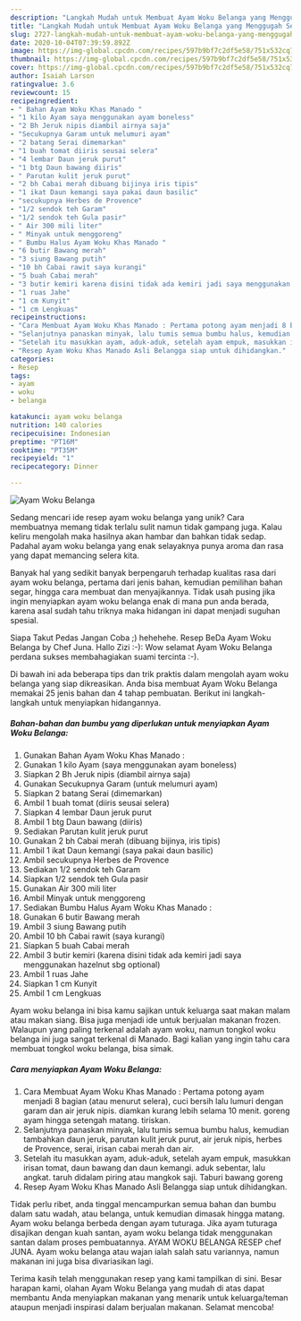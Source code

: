 ```yaml
---
description: "Langkah Mudah untuk Membuat Ayam Woku Belanga yang Menggugah Selera"
title: "Langkah Mudah untuk Membuat Ayam Woku Belanga yang Menggugah Selera"
slug: 2727-langkah-mudah-untuk-membuat-ayam-woku-belanga-yang-menggugah-selera
date: 2020-10-04T07:39:59.892Z
image: https://img-global.cpcdn.com/recipes/597b9bf7c2df5e58/751x532cq70/ayam-woku-belanga-foto-resep-utama.jpg
thumbnail: https://img-global.cpcdn.com/recipes/597b9bf7c2df5e58/751x532cq70/ayam-woku-belanga-foto-resep-utama.jpg
cover: https://img-global.cpcdn.com/recipes/597b9bf7c2df5e58/751x532cq70/ayam-woku-belanga-foto-resep-utama.jpg
author: Isaiah Larson
ratingvalue: 3.6
reviewcount: 15
recipeingredient:
- " Bahan Ayam Woku Khas Manado "
- "1 kilo Ayam saya menggunakan ayam boneless"
- "2 Bh Jeruk nipis diambil airnya saja"
- "Secukupnya Garam untuk melumuri ayam"
- "2 batang Serai dimemarkan"
- "1 buah tomat diiris seusai selera"
- "4 lembar Daun jeruk purut"
- "1 btg Daun bawang diiris"
- " Parutan kulit jeruk purut"
- "2 bh Cabai merah dibuang bijinya iris tipis"
- "1 ikat Daun kemangi saya pakai daun basilic"
- "secukupnya Herbes de Provence"
- "1/2 sendok teh Garam"
- "1/2 sendok teh Gula pasir"
- " Air 300 mili liter"
- " Minyak untuk menggoreng"
- " Bumbu Halus Ayam Woku Khas Manado "
- "6 butir Bawang merah"
- "3 siung Bawang putih"
- "10 bh Cabai rawit saya kurangi"
- "5 buah Cabai merah"
- "3 butir kemiri karena disini tidak ada kemiri jadi saya menggunakan hazelnut sbg optional"
- "1 ruas Jahe"
- "1 cm Kunyit"
- "1 cm Lengkuas"
recipeinstructions:
- "Cara Membuat Ayam Woku Khas Manado : Pertama potong ayam menjadi 8 bagian (atau menurut selera), cuci bersih lalu lumuri dengan garam dan air jeruk nipis. diamkan kurang lebih selama 10 menit. goreng ayam hingga setengah matang. tiriskan."
- "Selanjutnya panaskan minyak, lalu tumis semua bumbu halus, kemudian tambahkan daun jeruk, parutan kulit jeruk purut, air jeruk nipis, herbes de Provence, serai, irisan cabai merah dan air."
- "Setelah itu masukkan ayam, aduk-aduk, setelah ayam empuk, masukkan irisan tomat, daun bawang dan daun kemangi. aduk sebentar, lalu angkat. taruh didalam piring atau mangkok saji. Taburi bawang goreng"
- "Resep Ayam Woku Khas Manado Asli Belangga siap untuk dihidangkan."
categories:
- Resep
tags:
- ayam
- woku
- belanga

katakunci: ayam woku belanga 
nutrition: 140 calories
recipecuisine: Indonesian
preptime: "PT16M"
cooktime: "PT35M"
recipeyield: "1"
recipecategory: Dinner

---
```



![Ayam Woku Belanga](https://img-global.cpcdn.com/recipes/597b9bf7c2df5e58/751x532cq70/ayam-woku-belanga-foto-resep-utama.jpg)

Sedang mencari ide resep ayam woku belanga yang unik? Cara membuatnya memang tidak terlalu sulit namun tidak gampang juga. Kalau keliru mengolah maka hasilnya akan hambar dan bahkan tidak sedap. Padahal ayam woku belanga yang enak selayaknya punya aroma dan rasa yang dapat memancing selera kita.

Banyak hal yang sedikit banyak berpengaruh terhadap kualitas rasa dari ayam woku belanga, pertama dari jenis bahan, kemudian pemilihan bahan segar, hingga cara membuat dan menyajikannya. Tidak usah pusing jika ingin menyiapkan ayam woku belanga enak di mana pun anda berada, karena asal sudah tahu triknya maka hidangan ini dapat menjadi suguhan spesial.

Siapa Takut Pedas Jangan Coba ;) hehehehe. Resep BeDa Ayam Woku Belanga by Chef Juna. Hallo Zizi :-): Wow selamat Ayam Woku Belanga perdana sukses membahagiakan suami tercinta :-).


Di bawah ini ada beberapa tips dan trik praktis dalam mengolah ayam woku belanga yang siap dikreasikan. Anda bisa membuat Ayam Woku Belanga memakai 25 jenis bahan dan 4 tahap pembuatan. Berikut ini langkah-langkah untuk menyiapkan hidangannya.

<!--inarticleads1-->

##### Bahan-bahan dan bumbu yang diperlukan untuk menyiapkan Ayam Woku Belanga:

1. Gunakan  Bahan Ayam Woku Khas Manado :
1. Gunakan 1 kilo Ayam (saya menggunakan ayam boneless)
1. Siapkan 2 Bh Jeruk nipis (diambil airnya saja)
1. Gunakan Secukupnya Garam (untuk melumuri ayam)
1. Siapkan 2 batang Serai (dimemarkan)
1. Ambil 1 buah tomat (diiris seusai selera)
1. Siapkan 4 lembar Daun jeruk purut
1. Ambil 1 btg Daun bawang (diiris)
1. Sediakan  Parutan kulit jeruk purut
1. Gunakan 2 bh Cabai merah (dibuang bijinya, iris tipis)
1. Ambil 1 ikat Daun kemangi (saya pakai daun basilic)
1. Ambil secukupnya Herbes de Provence
1. Sediakan 1/2 sendok teh Garam
1. Siapkan 1/2 sendok teh Gula pasir
1. Gunakan  Air 300 mili liter
1. Ambil  Minyak untuk menggoreng
1. Sediakan  Bumbu Halus Ayam Woku Khas Manado :
1. Gunakan 6 butir Bawang merah
1. Ambil 3 siung Bawang putih
1. Ambil 10 bh Cabai rawit (saya kurangi)
1. Siapkan 5 buah Cabai merah
1. Ambil 3 butir kemiri (karena disini tidak ada kemiri jadi saya menggunakan hazelnut sbg optional)
1. Ambil 1 ruas Jahe
1. Siapkan 1 cm Kunyit
1. Ambil 1 cm Lengkuas


Ayam woku belanga ini bisa kamu sajikan untuk keluarga saat makan malam atau makan siang. Bisa juga menjadi ide untuk berjualan makanan frozen. Walaupun yang paling terkenal adalah ayam woku, namun tongkol woku belanga ini juga sangat terkenal di Manado. Bagi kalian yang ingin tahu cara membuat tongkol woku belanga, bisa simak. 

<!--inarticleads2-->

##### Cara menyiapkan Ayam Woku Belanga:

1. Cara Membuat Ayam Woku Khas Manado : Pertama potong ayam menjadi 8 bagian (atau menurut selera), cuci bersih lalu lumuri dengan garam dan air jeruk nipis. diamkan kurang lebih selama 10 menit. goreng ayam hingga setengah matang. tiriskan.
1. Selanjutnya panaskan minyak, lalu tumis semua bumbu halus, kemudian tambahkan daun jeruk, parutan kulit jeruk purut, air jeruk nipis, herbes de Provence, serai, irisan cabai merah dan air.
1. Setelah itu masukkan ayam, aduk-aduk, setelah ayam empuk, masukkan irisan tomat, daun bawang dan daun kemangi. aduk sebentar, lalu angkat. taruh didalam piring atau mangkok saji. Taburi bawang goreng
1. Resep Ayam Woku Khas Manado Asli Belangga siap untuk dihidangkan.


Tidak perlu ribet, anda tinggal mencampurkan semua bahan dan bumbu dalam satu wadah, atau belanga, untuk kemudian dimasak hingga matang. Ayam woku belanga berbeda dengan ayam tuturaga. Jika ayam tuturaga disajikan dengan kuah santan, ayam woku belanga tidak menggunakan santan dalam proses pembuatannya. AYAM WOKU BELANGA RESEP chef JUNA. Ayam woku belanga atau wajan ialah salah satu variannya, namun makanan ini juga bisa divariasikan lagi. 

Terima kasih telah menggunakan resep yang kami tampilkan di sini. Besar harapan kami, olahan Ayam Woku Belanga yang mudah di atas dapat membantu Anda menyiapkan makanan yang menarik untuk keluarga/teman ataupun menjadi inspirasi dalam berjualan makanan. Selamat mencoba!
